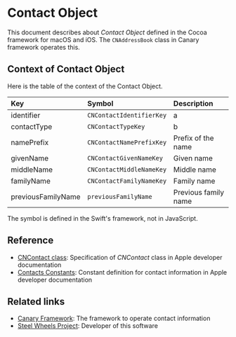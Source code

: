 # Contact Object
This document describes about *Contact Object* defined in the Cocoa framework for macOS and iOS.
The `CNAddressBook` class in Canary framework operates this.

## Context of Contact Object
Here is the table of the context of the Contact Object.

|Key  |Symbol |Description        |
|:--- |:---   |:---               |
|identifier |`CNContactIdentifierKey`    |a |
|contactType |`CNContactTypeKey` |b |
|namePrefix |`CNContactNamePrefixKey` |Prefix of the name |
|givenName |`CNContactGivenNameKey` |Given name |
|middleName |`CNContactMiddleNameKey` |Middle name |
|familyName |`CNContactFamilyNameKey` |Family name |
|previousFamilyName |`previousFamilyName`| Previous family name|


The symbol is defined in the Swift's framework, not in JavaScript.

## Reference
* [CNContact class](https://developer.apple.com/documentation/contacts/cncontact): Specification of *CNContact* class in Apple developer documentation
* [Contacts Constants](https://developer.apple.com/documentation/contacts/contacts_constants): Constant definition for contact information in Apple developer documentation

## Related links
* [Canary Framework](https://github.com/steelwheels/Canary): The framework to operate contact information
* [Steel Wheels Project](http://steelwheels.github.io): Developer of this software
